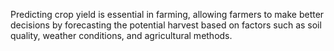 Predicting crop yield is essential in farming, allowing farmers to make better decisions by forecasting the potential harvest based on factors such as soil quality, weather conditions, and agricultural methods.
